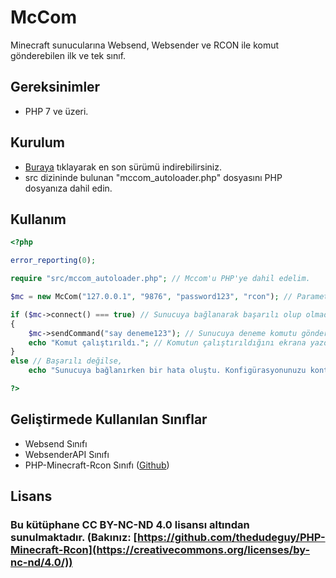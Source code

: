 
# McCom

Minecraft sunucularına Websend, Websender ve RCON ile komut gönderebilen ilk ve tek sınıf.


## Gereksinimler

 - PHP 7 ve üzeri.

## Kurulum

- [Buraya](https://github.com/BenEgeDeniz/McCom/releases) tıklayarak en son sürümü indirebilirsiniz.
- src dizininde bulunan "mccom_autoloader.php" dosyasını PHP dosyanıza dahil edin.

## Kullanım

```php
<?php

error_reporting(0);

require "src/mccom_autoloader.php"; // Mccom'u PHP'ye dahil edelim.

$mc = new McCom("127.0.0.1", "9876", "password123", "rcon"); // Parametreler: {Sunucu IP}, {Port}, {Şifre}, {Bağlayıcı (Geçerli değerler: websend, websender, rcon)}

if ($mc->connect() === true) // Sunucuya bağlanarak başarılı olup olmadığını kontrol ediyoruz. Başarılıysa,
{
	$mc->sendCommand("say deneme123"); // Sunucuya deneme komutu gönderiyoruz.
	echo "Komut çalıştırıldı."; // Komutun çalıştırıldığını ekrana yazdırıyoruz.
}
else // Başarılı değilse,
	echo "Sunucuya bağlanırken bir hata oluştu. Konfigürasyonunuzu kontrol edin."; // Bağlantının başarısız olduğunu ekrana yazdırıyoruz.

?>
```

## Geliştirmede Kullanılan Sınıflar

- Websend Sınıfı
- WebsenderAPI Sınıfı
- PHP-Minecraft-Rcon Sınıfı ([Github](https://creativecommons.org/licenses/by-nc-nd/4.0/))

## Lisans

### Bu kütüphane CC BY-NC-ND 4.0 lisansı altından sunulmaktadır. (Bakınız:  [https://github.com/thedudeguy/PHP-Minecraft-Rcon](https://creativecommons.org/licenses/by-nc-nd/4.0/))
